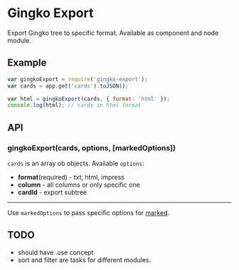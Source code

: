 # Gingko Export

  Export Gingko tree to specific format.
  Available as component and node module.

## Example

```js
var gingkoExport = require('gingko-export');
var cards = app.get('cards').toJSON();

var html = gingkoExport(cards, { format: 'html' });
console.log(html); // cards in html format
```

## API

### gingkoExport(cards, options, [markedOptions])

  `cards` is an array ob objects.
  Available `options`:

  - **format**(required) - txt, html, impress
  - **column** - all columns or only specific one
  - **cardId** - export subtree

***

  Use `markedOptions` to pass specific options
  for [marked](https://github.com/gingkoapp/marked).

## TODO

  - should have .use concept
  - sort and filter are tasks for different modules.
